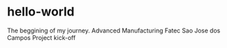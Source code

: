 # hello-world
The beggining of my journey.
Advanced Manufacturing
Fatec Sao Jose dos Campos 
Project kick-off

